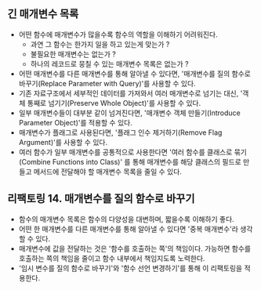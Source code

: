 ## 긴 매개변수 목록

- 어떤 함수에 매개변수가 많을수록 함수의 역할을 이해하기 어려워진다.
    - 과연 그 함수는 한가지 일을 하고 있는게 맞는가 ? 
    - 불필요한 매개변수는 없는가 ?
    - 하나의 레코드로 뭉칠 수 있는 매개변수 목록은 없는가 ? 
- 어떤 매개변수를 다른 매개변수를 통해 알아낼 수 있다면, '매개변수를 질의 함수로 바꾸기(Replace Parameter with Query)'를 사용할 수 있다.
- 기존 자료구조에서 세부적인 데이터를 가져와서 여러 매개변수로 넘기는 대신, '객체 통째로 넘기기(Preserve Whole Object)'를 사용할 수 있다.
- 일부 매개변수들이 대부분 같이 넘겨진다면, '매개변수 객체 만들기(Introduce Parameter Object)'를 적용할 수 있다.
- 매개변수가 플래그로 사용된다면, '플래그 인수 제거하기(Remove Flag Argument)'를 사용할 수 있다.
- 여러 함수가 일부 매개변수를 공통적으로 사용한다면 '여러 함수를 클래스로 묶기(Combine Functions into Class)' 를 통해 
  매개변수를 해당 클래스의 필드로 만들고 메서드에 전달해야 할 매개변수 목록을 줄일 수 있다.
  
## 리팩토링 14. 매개변수를 질의 함수로 바꾸기 

- 함수의 매개변수 목록은 함수의 다양성을 대변하며, 짧을수록 이해하기 좋다.
- 어떤 한 매개변수를 다른 매개변수를 통해 알아낼 수 있다면 '중복 매개변수'라 생각할 수 있다.
- 매개변수에 값을 전달하는 것은 '함수를 호출하는 쪽'의 책임이다. 가능하면 함수를 호출하는 쪽의 책임을 줄이고 함수 내부에서 책임지도록 노력한다.
- '임시 변수를 질의 함수로 바꾸기'와 '함수 선언 변경하기'를 통해 이 리팩토링을 적용한다.